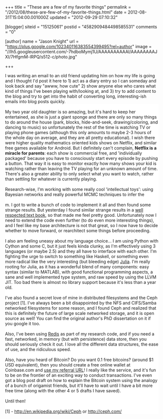 +++
title = "These are a few of my favorite things"
permalink = "/2012/08/these-are-few-of-my-favorite-things.html"
date = 2012-08-31T15:04:00.001000Z
updated = "2012-09-29 07:10:32"

[blogger]
siteid = "15125061"
postid = "4582909484498585531"
comments = "0"

[author]
name = "Jason Knight"
url = "https://plus.google.com/102340116383554399495?rel=author"
image = "//lh5.googleusercontent.com/-7hdboMymj1U/AAAAAAAAAAI/AAAAAAAAJXI/7HfgmM-lRPQ/s512-c/photo.jpg"

+++

<div class="css-full-post-content js-full-post-content">
<span style="background-color: white;">I was writing an email to an old friend updating him on how my life is going and I thought I'd post it here to 1) act as a diary entry so I can someday and look back and say "awww, how cute" 2) show anyone else who cares what kind of things I've been playing with/looking at, and 3) try to add content to the blog and try to get into the habit of converting long, interesting-ish emails into blog posts quickly.&nbsp;</span><br /><div style="background-color: white;"><br />My two year old daughter is so amazing, but it's hard to keep her entertained, as she is just a giant sponge and there are only so many things to do around the house (park, blocks, hide-and-seek, drawing/coloring, and dancing to music) so unfortunately the rest of the time is watching TV or playing phone games (although this only amounts to maybe 2-3 hours of the whole day on average, and they are all pretty educational). I wish there were higher quality mathematics oriented kids shows on Netflix, and similar free games available for Android. But I definitely can't complain,&nbsp;<b>Netflix is a miracle for parents</b>: each show is commercial free, and 'individually packaged' because you have to consciously start every episode by pushing a button. That way it is easy to monitor exactly how many shows your kid is watching rather than leaving the TV playing for an unknown amount of time. There's also a greater ability to only select what you want to watch, rather than settling for whatever is currently playing.</div><div style="background-color: white;"><br />Research-wise, I'm working with some really cool 'intellectual toys': using Bayesian networks and really powerful MCMC techniques to infer the<br /><br />m. I got to write a bunch of code to implement it all and then found some strange results. But yesterday I found similar strange results in a <a href="http://www.amazon.com/Probabilistic-Graphical-Models-Principles-Computation/dp/0262013193">well respected text book</a>, so that made me feel pretty good. Unfortunately now I need to extend the code even further (to do even more interesting things), and I feel like my base architecture is not that great, so I now have to decide whether to move forward, or rearchitect some things before proceeding.<br /><br />I also am feeling uneasy about my language choice... I am using Python with Cython and some C, but it just feels kinda clunky, as I'm effectively using 3 languages (or maybe 2.5) and they all have to interface with each other. I'm fighting the urge to switch to something like Haskell, or something even more radical like the very interesting (but bleeding edge) <a href="http://julialang.org/">Julia</a>. I'm really rooting for Julia, as it has a wonderful blend of many components: easy syntax (similar to MATLAB), with good functional programming aspects, a sane and well implemented type system, and raw speed by using the LLVM JIT. Too bad there is almost no library support because it's less than a year old. <br /><br />I've also found a secret love of mine in distributed filesystems and the Ceph project [1]. I've always been a bit disappointed by the NFS and CIFS/Samba networked filesystems for some reason, and I found Ceph and realized that this is definitely the future of large scale networked storage, and it is open source as well! You can find the original author's PhD dissertation on it if you google it too.<br /><br />Also, I've been using <a href="http://redis.io/">Redis</a> as part of my research code, and if you need a fast, networked, in memory (but with persistence) data store, then you should seriously check it out. I love all the different data structures, the ease of use, and the ridiculous speed. <br /><br />Also, have you heard of Bitcoin? Do you want 0.1 free bitcoins? (around $1 USD equivalent), then you should create a free online wallet at Coinbase.com and <a href="http://twitter.com/binarybana/status/236675717054746624">use my referral URL</a>! I really like the service, and it's fun to be on the frontier of an exciting way to conduct transactions. I've even got a blog post draft on how to explain the Bitcoin system using the analogy of a bunch of origamist friends, but it'll have to wait until I have a bit more free time (along with the other 4 or 5 drafts I have saved).<br /><br />Until then!<br /><br />[1] - <a href="http://en.wikipedia.org/wiki/Ceph">http://en.wikipedia.org/wiki/Ceph</a> or <a href="http://ceph.com/">http://ceph.com/</a></div>
</div>